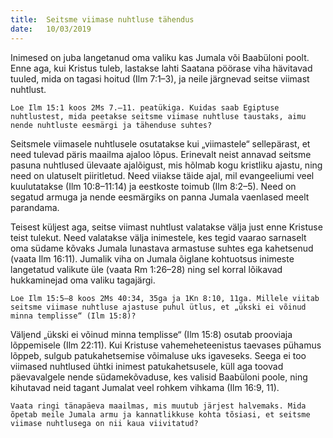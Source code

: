 ```yaml
---
title:  Seitsme viimase nuhtluse tähendus
date:   10/03/2019
---
```


Inimesed on juba langetanud oma valiku kas Jumala või Baabüloni poolt. Enne aga, kui Kristus tuleb, lastakse lahti Saatana pöörase viha hävitavad tuuled, mida on tagasi hoitud (Ilm 7:1–3), ja neile järgnevad seitse viimast nuhtlust.

`Loe Ilm 15:1 koos 2Ms 7.–11. peatükiga. Kuidas saab Egiptuse nuhtlustest, mida peetakse seitsme viimase nuhtluse taustaks, aimu nende nuhtluste eesmärgi ja tähenduse suhtes?`

Seitsmele viimasele nuhtlusele osutatakse kui „viimastele“ sellepärast, et need tulevad päris maailma ajaloo lõpus. Erinevalt neist annavad seitsme pasuna nuhtlused ülevaate ajalõigust, mis hõlmab kogu kristliku ajastu, ning need on ulatuselt piiritletud. Need viiakse täide ajal, mil evangeeliumi veel kuulutatakse (Ilm 10:8–11:14) ja eestkoste toimub (Ilm 8:2–5). Need on segatud armuga ja nende eesmärgiks on panna Jumala vaenlased meelt parandama.

Teisest küljest aga, seitse viimast nuhtlust valatakse välja just enne Kristuse teist tulekut. Need valatakse välja inimestele, kes tegid vaarao sarnaselt oma südame kõvaks Jumala lunastava armastuse suhtes ega kahetsenud (vaata Ilm 16:11). Jumalik viha on Jumala õiglane kohtuotsus inimeste langetatud valikute üle (vaata Rm 1:26–28) ning sel korral lõikavad hukkaminejad oma valiku tagajärgi.

`Loe Ilm 15:5–8 koos 2Ms 40:34, 35ga ja 1Kn 8:10, 11ga. Millele viitab seitsme viimase nuhtluse ajastuse puhul ütlus, et „ükski ei võinud minna templisse“ (Ilm 15:8)?`

Väljend „ükski ei võinud minna templisse“ (Ilm 15:8) osutab prooviaja lõppemisele (Ilm 22:11). Kui Kristuse vahemeheteenistus taevases pühamus lõppeb, sulgub patukahetsemise võimaluse uks igaveseks. Seega ei too viimased nuhtlused ühtki inimest patukahetsusele, küll aga toovad päevavalgele nende südamekõvaduse, kes valisid Baabüloni poole, ning kihutavad neid tagant Jumalat veel rohkem vihkama (Ilm 16:9, 11).

`Vaata ringi tänapäeva maailmas, mis muutub järjest halvemaks. Mida õpetab meile Jumala armu ja kannatlikkuse kohta tõsiasi, et seitsme viimase nuhtlusega on nii kaua viivitatud?`
